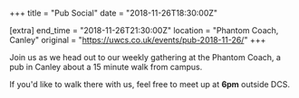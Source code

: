 +++
title = "Pub Social"
date = "2018-11-26T18:30:00Z"

[extra]
end_time = "2018-11-26T21:30:00Z"
location = "Phantom Coach, Canley"
original = "https://uwcs.co.uk/events/pub-2018-11-26/"
+++

Join us as we head out to our weekly gathering at the Phantom Coach, a pub in Canley about a 15 minute walk from campus.

If you'd like to walk there with us, feel free to meet up at **6pm** outside DCS.

